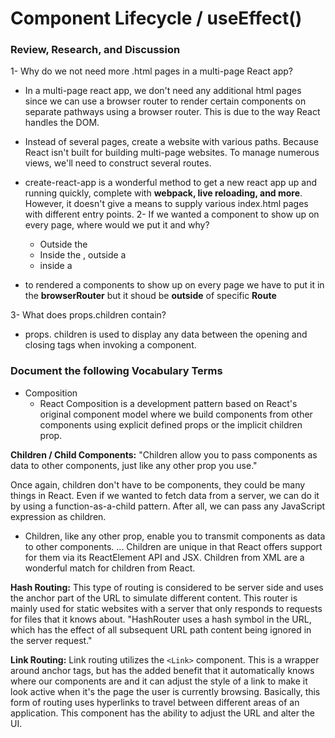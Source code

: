 
# Component Lifecycle / useEffect()

### Review, Research, and Discussion

1- Why do we not need more .html pages in a multi-page React app?
- In a multi-page react app, we don't need any additional html pages since we can use a browser router to render certain components on separate pathways using a browser router. This is due to the way React handles the DOM.

- Instead of several pages, create a website with various paths. Because React isn't built for building multi-page websites. To manage numerous views, we'll need to construct several routes.



- create-react-app is a wonderful method to get a new react app up and running quickly, complete with **webpack, live reloading, and more**. However, it doesn't give a means to supply various index.html pages with different entry points.
2- If we wanted a component to show up on every page, where would we put it and why?
  - Outside the <BrowserRouter/>
  - Inside the <BrowserRouter />, outside a <Route />
  - inside a <Route />
- to rendered a components to show up on every page we have to put it in the **browserRouter**  but it shoud  be **outside** of specific **Route** 

3- What does props.children contain?
  - props. children is used to display any data  between the opening and closing tags when invoking a component. 

### Document the following Vocabulary Terms

- Composition
   - React Composition is a development pattern based on React's original component model where we build components from other components using explicit defined props or the implicit children prop.


  

**Children / Child Components:** 
 "Children allow you to pass components as data to other components, just like any other prop you use."

Once again, children don't have to be components, they could be many things in React. Even if we wanted to fetch data from a server, we can do it by using a function-as-a-child pattern. After all, we can pass any JavaScript expression as children.
- Children, like any other prop, enable you to transmit components as data to other components. ... Children are unique in that React offers support for them via its ReactElement API and JSX. Children from XML are a wonderful match for children from React.

**Hash Routing:** 
This type of routing is considered to be server side and uses the anchor part of the URL to simulate different content. This router is mainly used for static websites with a server that only responds to requests for files that it knows about.
"HashRouter uses a hash symbol in the URL, which has the effect of all subsequent URL path content being ignored in the server request."

**Link Routing:** 
Link routing utilizes the `<Link>` component. This is a wrapper around anchor tags, but has the added benefit that it automatically knows where our components are and it can adjust the style of a link to make it look active when it's the page the user is currently browsing. 
Basically, this form of routing uses hyperlinks to travel between different areas of an application. This component has the ability to adjust the URL and alter the UI.